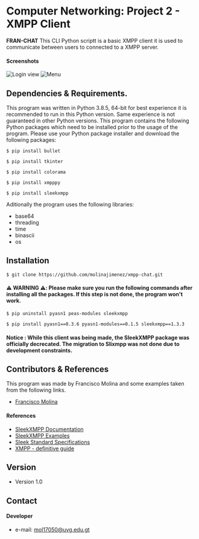 Computer Networking: Project 2 - XMPP Client
======
**FRAN-CHAT** This CLI Python scriptt is a basic XMPP client it is used to communicate between users to connected to a XMPP server. 

#### Screenshots
![Login view](https://imgur.com/a/5QI8ZeR)
![Menu](https://imgur.com/Bpdqk1z)

## Dependencies & Requirements.
 This program was written in Python 3.8.5, 64-bit for best experience it is recommended to run in this Python version. 
 Same experience is not guaranteed in other Python versions.
 This program contains the following Python packages which need to be installed prior to the usage of the program. 
 Please use your Python package installer and download the following packages: 
 
 ```shell
$ pip install bullet
```
```shell
$ pip install tkinter
```

```shell
$ pip install colorama
```

```shell
$ pip install xmpppy
```

```shell
$ pip install sleekxmpp
```

Aditionally the program uses the following libraries:
* base64
* threading
* time
* binascii
* os
## Installation
```shell
$ git clone https://github.com/molinajimenez/xmpp-chat.git
```
#### ⚠️ WARNING ⚠️: Please make sure you run the following commands after installing all the packages. If this step is not done, the program **won't work**.

```shell
$ pip uninstall pyasn1 peas-modules sleekxmpp
```
```shell
$ pip install pyasn1==0.3.6 pyasn1-modules==0.1.5 sleekxmpp==1.3.3
```

#### **Notice** : While this client was being made, the SleekXMPP package was officially decrecated. The migration to Slixmpp was not done due to development constraints. 

## Contributors & References
 This program was made by Francisco Molina and some examples taken from the following links.
* [Francisco Molina ](https://github.com/molinajimenez)

#### References
* [SleekXMPP Documentation](https://sleekxmpp.readthedocs.io/en/latest/index.html)
* [SleekXMPP Examples](https://github.com/fritzy/SleekXMPP/tree/develop/examples)
* [Sleek Standard Specifications](https://xmpp.org/extensions/)
* [XMPP - definitive guide](https://oriolrius.cat/blog/wp-content/uploads/2009/10/Oreilly.XMPP.The.Definitive.Guide.May.2009.pdf)

## Version 
* Version 1.0


## Contact
#### Developer
* e-mail: mol17050@uvg.edu.gt
